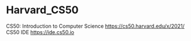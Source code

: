 # Harvard_CS50
CS50: Introduction to Computer Science  https://cs50.harvard.edu/x/2021/  CS50 IDE https://ide.cs50.io
